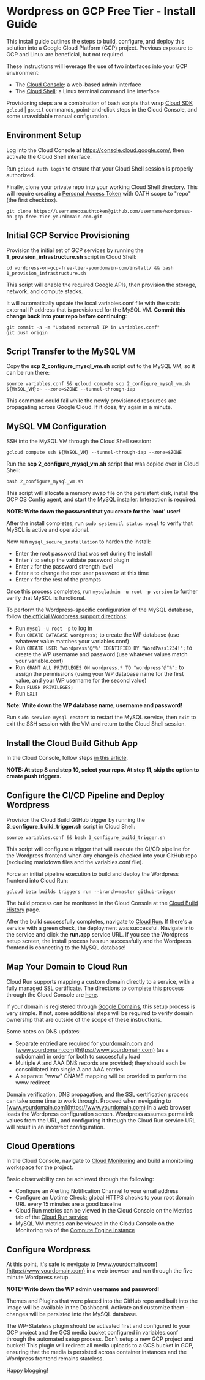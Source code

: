 # Wordpress on GCP Free Tier - Install Guide
This install guide outlines the steps to build, configure, and deploy this solution into a Google Cloud Platform (GCP) project. Previous exposure to GCP and Linux are beneficial, but not required.

These instructions will leverage the use of two interfaces into your GCP environment:
- The [Cloud Console](https://cloud.google.com/cloud-console): a web-based admin interface
- The [Cloud Shell](https://cloud.google.com/shell): a Linux terminal command line interface

Provisioning steps are a combination of bash scripts that wrap [Cloud SDK](https://cloud.google.com/sdk/) `gcloud` | `gsutil` commands, point-and-click steps in the Cloud Console, and some unavoidable manual configuration.


## Environment Setup
Log into the Cloud Console at https://console.cloud.google.com/, then activate the Cloud Shell interface.

Run `gcloud auth login` to ensure that your Cloud Shell session is properly authorized.

Finally, clone your private repo into your working Cloud Shell directory. This will require creating a [Personal Access Token](https://github.com/settings/tokens) with OATH scope to "repo" (the first checkbox).

    git clone https://username:oauthtoken@github.com/username/wordpress-on-gcp-free-tier-yourdomain-com.git


## Initial GCP Service Provisioning
Provision the initial set of GCP services by running the **1_provision_infrastructure.sh** script in Cloud Shell:

    cd wordpress-on-gcp-free-tier-yourdomain-com/install/ && bash 1_provision_infrastructure.sh

This script will enable the required Google APIs, then provision the storage, network, and compute stacks.

It will automatically update the local variables.conf file with the static external IP address that is provisioned for the MySQL VM. **Commit this change back into your repo before continuing**:

    git commit -a -m "Updated external IP in variables.conf"
    git push origin


## Script Transfer to the MySQL VM
Copy the **scp 2_configure_mysql_vm.sh** script out to the MySQL VM, so it can be run there:

    source variables.conf && gcloud compute scp 2_configure_mysql_vm.sh ${MYSQL_VM}:~ --zone=$ZONE --tunnel-through-iap

This command could fail while the newly provisioned resources are propagating across Google Cloud. If it does, try again in a minute.


## MySQL VM Configuration
SSH into the MySQL VM through the Cloud Shell session:

    gcloud compute ssh ${MYSQL_VM} --tunnel-through-iap --zone=$ZONE

Run the **scp 2_configure_mysql_vm.sh** script that was copied over in Cloud Shell:

    bash 2_configure_mysql_vm.sh

This script will allocate a memory swap file on the persistent disk, install the GCP OS Config agent, and start the MySQL installer. Interaction is required.

**NOTE: Write down the password that you create for the 'root' user!**

After the install completes, run `sudo systemctl status mysql` to verify that MySQL is active and operational.

Now run `mysql_secure_installation` to harden the install:
- Enter the root password that was set during the install
- Enter `Y` to setup the validate password plugin
- Enter `2` for the password strength level
- Enter `N` to change the root user password at this time
- Enter `Y` for the rest of the prompts

Once this process completes, run `mysqladmin -u root -p version` to further verify that MySQL is functional.

To perform the Wordpress-specific configuration of the MySQL database, follow [the official Wordpress support directions](https://wordpress.org/support/article/creating-database-for-wordpress/#using-the-mysql-client):
- Run `mysql -u root -p` to log in
- Run `CREATE DATABASE wordpress;` to create the WP database (use whatever value matches your variables.conf)
- Run `CREATE USER "wordpress"@"%" IDENTIFIED BY "WordPass1234!";` to create the WP username and password (use whatever values match your variable.conf)
- Run `GRANT ALL PRIVILEGES ON wordpress.* TO "wordpress"@"%";` to assign the permissions (using your WP database name for the first value, and your WP username for the second value)
- Run `FLUSH PRIVILEGES;`
- Run `EXIT`

**Note: Write down the WP database name, username and password!**

Run `sudo service mysql restart` to restart the MySQL service, then `exit` to exit the SSH session with the VM and return to the Cloud Shell session.

## Install the Cloud Build Github App
In the Cloud Console, follow steps [in this article](https://cloud.google.com/cloud-build/docs/automating-builds/create-github-app-triggers).

**NOTE: At step 8 and step 10, select your repo. At step 11, skip the option to create push triggers.**


## Configure the CI/CD Pipeline and Deploy Wordpress
Provision the Cloud Build GitHub trigger by running the **3_configure_build_trigger.sh** script in Cloud Shell:

    source variables.conf && bash 3_configure_build_trigger.sh

This script will configure a trigger that will execute the CI/CD pipeline for the Wordpress frontend when any change is checked into your GitHub repo (excluding markdown files and the variables.conf file).

Force an initial pipeline execution to build and deploy the Wordpress frontend into Cloud Run:

    gcloud beta builds triggers run --branch=master github-trigger

The build process can be monitored in the Cloud Console at the [Cloud Build History](https://console.cloud.google.com/cloud-build/builds) page.

After the build successfully completes, navigate to [Cloud Run](https://console.cloud.google.com/run). If there's a service with a green check, the deployment was successful. Navigate into the service and click the **run.app** service URL. If you see the Wordpress setup screen, the install process has run successfully and the Wordpress frontend is connecting to the MySQL database!


## Map Your Domain to Cloud Run
Cloud Run supports mapping a custom domain directly to a service, with a fully managed SSL certificate. The directions to complete this process through the Cloud Console are [here](https://cloud.google.com/run/docs/mapping-custom-domains).

If your domain is registered through [Google Domains](https://domains.google/), this setup process is very simple. If not, some additional steps will be required to verify domain ownership that are outside of the scope of these instructions.

Some notes on DNS updates:
- Separate entried are required for [yourdomain.com](https://yourdomain.com) and [www.yourdomain.com](https://www.yourdomain.com) (as a subdomain) in order for both to successfully load
- Multiple A and AAA DNS records are provided; they should each be consolidated into single A and AAA entries
- A separate "www" CNAME mapping will be provided to perform the www redirect

Domain verification, DNS propagation, and the SSL certification process can take some time to work through. Proceed when nevigating to [www.yourdomain.com](https://www.yourdomain.com) in a web browser loads the Wordpress configuration screen. Wordpress assumes  permalink values from the URL, and configuring it through the Cloud Run service URL will result in an incorrect configuration.


## Cloud Operations
In the Cloud Console, navigate to [Cloud Monitoring](https://console.cloud.google.com/monitoring) and build a monitoring workspace for the project.

Basic observability can be achieved through the following:
- Configure an Alerting Notification Channel to your email address
- Configure an Uptime Check; global HTTPS checks to your root domain URL every 15 minutes are a good baseline
- Cloud Run metrics can be viewed in the Cloud Console on the Metrics tab of the [Cloud Run service](https://console.cloud.google.com/run) 
- MySQL VM metrics can be viewed in the Clodu Console on the Monitoring tab of the [Compute Engine instance](https://console.cloud.google.com/compute/instances)


## Configure Wordpress
At this point, it's safe to nevigate to [www.yourdomain.com](https://www.yourdomain.com) in a web browser and run through the five minute Wordpress setup.

**NOTE: Write down the WP admin username and password!**

Themes and Plugins that were placed into the GitHub repo and built into the image will be available in the Dashboard. Activate and customize them - changes will be persisted into the MySQL database.

The WP-Stateless plugin should be activated first and configured to your GCP project and the GCS media bucket configured in variables.conf through the automated setup process. Don't setup a new GCP project and bucket! This plugin will redirect all media uploads to a GCS bucket in GCP, ensuring that the media is persisted across container instances and the Wordpress frontend remains stateless.

Happy blogging!
